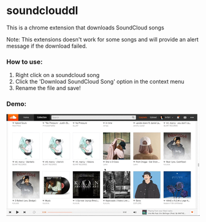 # soundclouddl
This is a chrome extension that downloads SoundCloud songs

Note: This extensions doesn't work for some songs and will provide an alert message if the download failed.

### How to use:
1. Right click on a soundcloud song
2. Click the 'Download SoundCloud Song' option in the context menu
3. Rename the file and save!

### Demo:

![img](demo.gif)
